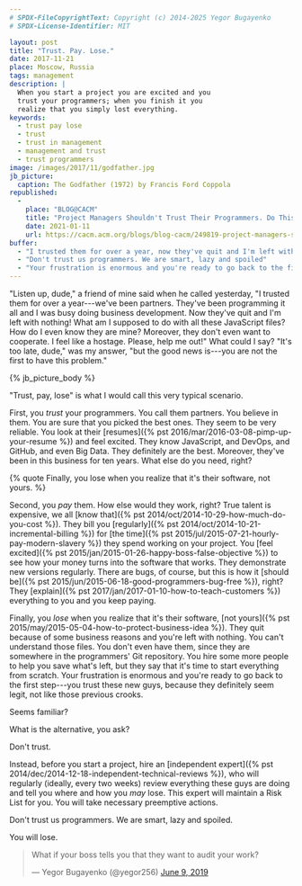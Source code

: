```yaml
---
# SPDX-FileCopyrightText: Copyright (c) 2014-2025 Yegor Bugayenko
# SPDX-License-Identifier: MIT

layout: post
title: "Trust. Pay. Lose."
date: 2017-11-21
place: Moscow, Russia
tags: management
description: |
  When you start a project you are excited and you
  trust your programmers; when you finish it you
  realize that you simply lost everything.
keywords:
  - trust pay lose
  - trust
  - trust in management
  - management and trust
  - trust programmers
image: /images/2017/11/godfather.jpg
jb_picture:
  caption: The Godfather (1972) by Francis Ford Coppola
republished:
  -
    place: "BLOG@CACM"
    title: "Project Managers Shouldn't Trust Their Programmers. Do This Instead"
    date: 2021-01-11
    url: https://cacm.acm.org/blogs/blog-cacm/249819-project-managers-shouldnt-trust-their-programmers-do-this-instead/fulltext
buffer:
  - "I trusted them for over a year, now they've quit and I'm left with nothing!"
  - "Don't trust us programmers. We are smart, lazy and spoiled"
  - "Your frustration is enormous and you're ready to go back to the first step---you trust these new guys, because they definitely seem legit, not like those previous crooks"
---
```


"Listen up, dude," a friend of mine said when he called yesterday, "I trusted them
for over a year---we've been partners. They've been programming it all
and I was busy doing business development. Now they've quit and
I'm left with nothing! What am I supposed to do with all these
JavaScript files? How do I even know they are mine? Moreover, they don't even
want to cooperate. I feel like a hostage. Please, help me out!"
What could I say? "It's too late, dude," was my answer, "but the
good news is---you are not the first to have this problem."

<!--more-->

{% jb_picture_body %}

"Trust, pay, lose" is what I would call this very typical scenario.

First, you _trust_ your programmers. You call them partners.
You believe in them. You are sure that you picked the best ones. They seem
to be very reliable. You look at their
[resumes]({% pst 2016/mar/2016-03-08-pimp-up-your-resume %}) and feel excited. They
know JavaScript, and DevOps, and GitHub, and even Big Data. They definitely
are the best. Moreover, they've been in this business for ten years. What else
do you need, right?

{% quote Finally, you lose when you realize that it's their software, not yours. %}

Second, you _pay_ them. How else would they work, right? True talent
is expensive, we all [know that]({% pst 2014/oct/2014-10-29-how-much-do-you-cost %}).
They bill you [regularly]({% pst 2014/oct/2014-10-21-incremental-billing %})
for [the time]({% pst 2015/jul/2015-07-21-hourly-pay-modern-slavery %}) they
spend working on your project. You
[feel excited]({% pst 2015/jan/2015-01-26-happy-boss-false-objective %})
to see how your money
turns into the software that works. They
demonstrate new versions regularly. There are bugs, of course, but this is how it
[should be]({% pst 2015/jun/2015-06-18-good-programmers-bug-free %}),
right? They [explain]({% pst 2017/jan/2017-01-10-how-to-teach-customers %})
everything to you and you keep paying.

Finally, you _lose_ when you realize that it's their software,
[not yours]({% pst 2015/may/2015-05-04-how-to-protect-business-idea %}).
They quit because of some business reasons and you're left with nothing.
You can't understand those files. You don't even have them, since they
are somewhere in the programmers' Git repository. You hire some more people
to help you save what's left, but they say that it's time to start
everything from scratch. Your frustration is enormous and you're ready
to go back to the first step---you trust these new guys, because they
definitely seem legit, not like those previous crooks.

Seems familiar?

What is the alternative, you ask?

Don't trust.

Instead, before you start a project, hire an
[independent expert]({% pst 2014/dec/2014-12-18-independent-technical-reviews %}),
who will regularly (ideally, every two weeks) review everything
these guys are doing and tell you where and how you _may_ lose.
This expert will maintain a Risk List for you. You will take necessary
preemptive actions.

Don't trust us programmers. We are smart, lazy and spoiled.

You will lose.

<blockquote class="twitter-tweet" data-lang="en"><p lang="en" dir="ltr">What if your boss tells you that they want to audit your work?</p>&mdash; Yegor Bugayenko (@yegor256) <a href="https://twitter.com/yegor256/status/1137815699953520640?ref_src=twsrc%5Etfw">June 9, 2019</a></blockquote>
<script async src="https://platform.twitter.com/widgets.js" charset="utf-8"></script>
